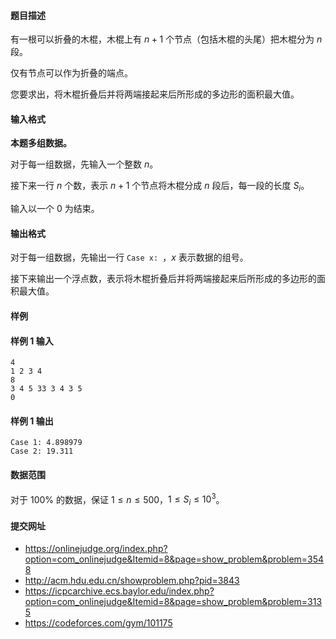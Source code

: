 #### 题目描述
有一根可以折叠的木棍，木棍上有 $n+1$ 个节点（包括木棍的头尾）把木棍分为 $n$ 段。

仅有节点可以作为折叠的端点。

您要求出，将木棍折叠后并将两端接起来后所形成的多边形的面积最大值。
#### 输入格式
**本题多组数据。**

对于每一组数据，先输入一个整数 $n$。

接下来一行 $n$ 个数，表示 $n+1$ 个节点将木棍分成 $n$ 段后，每一段的长度 $S_i$。

输入以一个 $0$ 为结束。
#### 输出格式
对于每一组数据，先输出一行 `Case x: `，$x$ 表示数据的组号。

接下来输出一个浮点数，表示将木棍折叠后并将两端接起来后所形成的多边形的面积最大值。
#### 样例
#### 样例 1 输入
```
4
1 2 3 4
8
3 4 5 33 3 4 3 5
0
```
#### 样例 1 输出
```
Case 1: 4.898979
Case 2: 19.311
```
#### 数据范围
对于 $100\%$ 的数据，保证 $1\le n\le 500$，$1\le S_i\le 10^3$。
#### 提交网址
- https://onlinejudge.org/index.php?option=com_onlinejudge&Itemid=8&page=show_problem&problem=3548
- http://acm.hdu.edu.cn/showproblem.php?pid=3843
- https://icpcarchive.ecs.baylor.edu/index.php?option=com_onlinejudge&Itemid=8&page=show_problem&problem=3135
- https://codeforces.com/gym/101175
